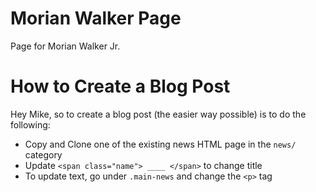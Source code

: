 # Morian Walker Page
Page for Morian Walker Jr.


# How to Create a Blog Post
Hey Mike, so to create a blog post (the easier way possible) is to do the following:
* Copy and Clone one of the existing news HTML page in the `news/` category
* Update `<span class="name"> ____ </span>` to change title
* To update text, go under `.main-news` and change the `<p>` tag